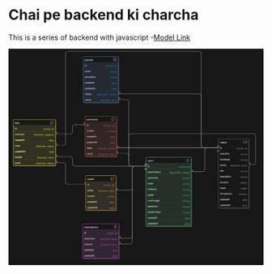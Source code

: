 # Chai pe backend ki charcha

This is a series of backend with javascript
-[Model Link](https://app.eraser.io/workspace/GxCpylqbaed14UGyyjnS?origin=share)

![alt text](/Uthube%20Models.png)




<!--- https://github.com/Zaheer872004/VidTweet/blob/master/src/controllers/tweet.controller.js --->